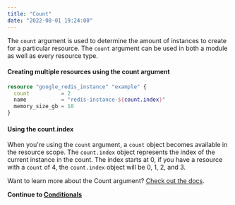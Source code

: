 ```yaml
---
title: "Count"
date: "2022-08-01 19:24:00"
---
```


The `count` argument is used to determine the amount of instances to create for a particular resource. The `count` argument can be used in both a module as well as every resource type.

#### Creating multiple resources using the count argument

```terraform
resource "google_redis_instance" "example" {
  count          = 2
  name           = "redis-instance-${count.index}"
  memory_size_gb = 10
}
```

#### Using the count.index

When you're using the `count` argument, a `count` object becomes available in the resource scope. The `count.index` object represents the index of the current instance in the count. The index starts at 0, if you have a resource with a `count` of 4, the `count.index` object will be 0, 1, 2, and 3.

Want to learn more about the Count argument? [Check out the docs](https://www.terraform.io/language/meta-arguments/count).

**Continue to [Conditionals](../conditionals)**
